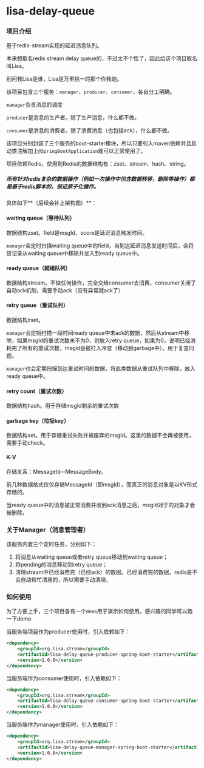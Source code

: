 # lisa-delay-queue
### 项目介绍

基于redis-stream实现的延迟消息队列。

本来想取名redis stream delay queue的，不过太不个性了，因此给这个项目取名叫Lisa。

别问我Lisa是谁，Lisa是万里挑一的那个你我她。



该项目包含三个服务：`manager`、`producer`、`consumer`，各自分工明确。

`manager`负责消息的调度

`producer`是消息的生产者。除了生产消息，什么都不做。

`consumer`是消息的消费者。除了消费消息（也包括ack），什么都不做。



该项目分别封装了三个服务的boot-starter模块，所以只要引入maven依赖并且启动类注解加上`@SpringBootApplication`就可以正常使用了。



项目依赖Redis，使用到Redis的数据结构有：zset、stream、hash、string。

##### 所有针对redis复杂的数据操作（例如一次操作中包含数据转移，删除等操作）都是基于redis脚本的，保证原子化操作。



具体如下**（后续会补上架构图）**：

#### waiting queue（等待队列）

数据结构zset。field是msgId，score是延迟消息触发时间。

`manager`会定时扫描waiting queue中的field，当到达延迟消息发送时间后，会将该记录从waiting queue中移除并加入到ready queue中。

#### ready queue（就绪队列）

数据结构stream。不做任何操作，完全交给consumer去消费，consumer关闭了自动ack机制，需要手动ack（没有异常就ack了）

#### retry queue（重试队列）

数据结构zset。

`manager`会定期扫描一段时间ready queue中未ack的数据，然后从stream中移除，如果msgId的重试次数未不为0，则放入retry queue，如果为0，说明已经消耗完了所有的重试次数，msgId会被打入冷宫（移动到garbage中），用于复查问题。

`manager`也会定期扫描到达重试时间的数据，将此类数据从重试队列中移除，放入ready queue中。

#### retry count（重试次数）

数据结构hash。用于存储msgId剩余的重试次数

#### garbage key（垃圾key）

数据结构set。用于存储重试失败并被废弃的msgId。这里的数据不会再被使用，需要手动check。

#### K-V

存储关系：MessageId--MessageBody。

前几种数据格式仅仅存储MessageId（即msgId），而真正的消息对象是以KV形式存储的。

当ready queue中的消息被正常消费并收到ack消息之后，msgId对于的对象才会被删除。



### 关于Manager（消息管理者）

该服务内置三个定时任务，分别如下：

1. 将消息从waiting queue或者retry queue移动到waiting queue；
2. 将pending的消息移动到retry queue；
3. 清理stream中已经消费完（已经ack）的数据。已经消费完的数据，redis是不会自动帮忙清理的，所以需要手动清理。



### 如何使用

为了方便上手，三个项目各有一个`demo`用于演示如何使用。感兴趣的同学可以跑一下demo

当服务端项目作为producer使用时，引入依赖如下：

```xml
<dependency>
    <groupId>org.lisa.stream</groupId>
    <artifactId>lisa-delay-queue-producer-spring-boot-starter</artifactId>
    <version>1.0.0</version>
</dependency>
```



当服务端作为consumer使用时，引入依赖如下：

```XML
<dependency>
    <groupId>org.lisa.stream</groupId>
    <artifactId>lisa-delay-queue-consumer-spring-boot-starter</artifactId>
    <version>1.0.0</version>
</dependency>
```



当服务端作为manager使用时，引入依赖如下：

```XML
<dependency>
    <groupId>org.lisa.stream</groupId>
    <artifactId>lisa-delay-queue-manager-spring-boot-starter</artifactId>
    <version>1.0.0</version>
</dependency>
```

